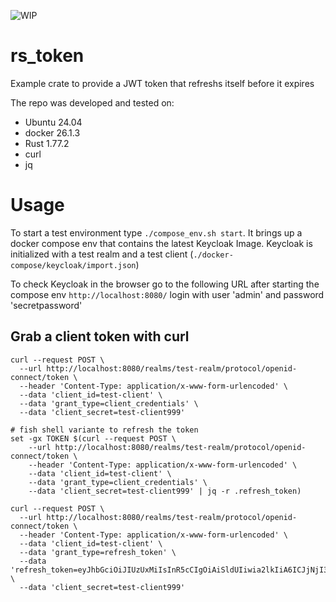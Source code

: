 ![WIP](https://img.shields.io/badge/work%20in%20progress-red)

# rs_token
Example crate to provide a JWT token that refreshs itself before it expires

The repo was developed and tested on:
* Ubuntu 24.04
* docker 26.1.3
* Rust 1.77.2
* curl
* jq

# Usage
To start a test environment type `./compose_env.sh start`. It brings up a docker
compose env that contains the latest Keycloak Image. Keycloak is initialized
with a test realm and a test client (`./docker-compose/keycloak/import.json`)

To check Keycloak in the browser go to the following URL after starting the
compose env `http://localhost:8080/` login with user 'admin' and password
'secretpassword'

## Grab a client token with curl

```shell
curl --request POST \
  --url http://localhost:8080/realms/test-realm/protocol/openid-connect/token \
  --header 'Content-Type: application/x-www-form-urlencoded' \
  --data 'client_id=test-client' \
  --data 'grant_type=client_credentials' \
  --data 'client_secret=test-client999'
```

```shell
# fish shell variante to refresh the token
set -gx TOKEN $(curl --request POST \
    --url http://localhost:8080/realms/test-realm/protocol/openid-connect/token \
    --header 'Content-Type: application/x-www-form-urlencoded' \
    --data 'client_id=test-client' \
    --data 'grant_type=client_credentials' \
    --data 'client_secret=test-client999' | jq -r .refresh_token)

curl --request POST \
  --url http://localhost:8080/realms/test-realm/protocol/openid-connect/token \
  --header 'Content-Type: application/x-www-form-urlencoded' \
  --data 'client_id=test-client' \
  --data 'grant_type=refresh_token' \
  --data 'refresh_token=eyJhbGciOiJIUzUxMiIsInR5cCIgOiAiSldUIiwia2lkIiA6ICJjNjI3YzM5NC1iZWY3LTQwZGQtYjA0NC1lMjMwOWUzODlmY2QifQ.eyJpYXQiOjE3MTg0NzY4NDYsImp0aSI6IjhmZWU0YzhkLTJjNmUtNGQxMS1hMGQzLTRiNWRmODkzYjFjYSIsImlzcyI6Imh0dHA6Ly9sb2NhbGhvc3Q6ODA4MC9yZWFsbXMvdGVzdC1yZWFsbSIsImF1ZCI6Imh0dHA6Ly9sb2NhbGhvc3Q6ODA4MC9yZWFsbXMvdGVzdC1yZWFsbSIsInN1YiI6IjM3MThjMDdkLTRjMzYtNDNiMy1iNWY4LTNiMDZiOTQyNWFkNSIsInR5cCI6Ik9mZmxpbmUiLCJhenAiOiJ0ZXN0LWNsaWVudCIsInNpZCI6Ijc4ZjEzN2M5LWUzNGUtNDRjZi04MGUyLTBkOGMwZjhmM2M0NCIsInNjb3BlIjoiYWNyIGVtYWlsIGJhc2ljIHJvbGVzIHdlYi1vcmlnaW5zIG9mZmxpbmVfYWNjZXNzIHByb2ZpbGUifQ.b20qkP_CtE_xF5v64zNGKAoYdokcjPPI2alEBus9IShTx7DF6uwdndpgCYrc0sf0DfILuLJ2bC3fo3ZfhtQbPQ' \
  --data 'client_secret=test-client999'
```
